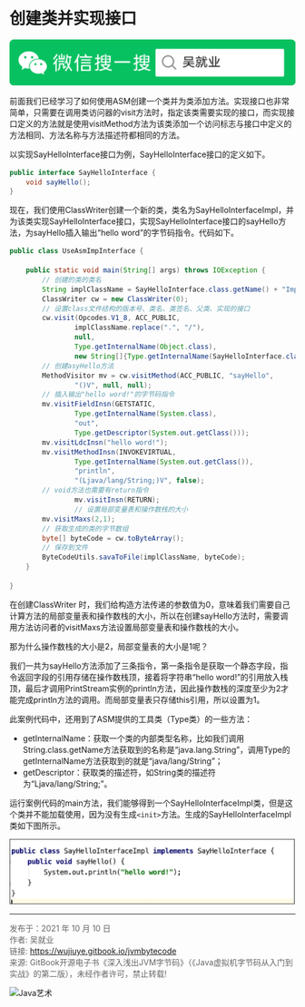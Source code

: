 # 创建类并实现接口

![Java艺术](../qrcode/javaskill_qrcode_01.png)

前面我们已经学习了如何使用ASM创建一个类并为类添加方法。实现接口也非常简单，只需要在调用类访问器的visit方法时，指定该类需要实现的接口，而实现接口定义的方法就是使用visitMethod方法为该类添加一个访问标志与接口中定义的方法相同、方法名称与方法描述符都相同的方法。

以实现SayHelloInterface接口为例，SayHelloInterface接口的定义如下。

```java
public interface SayHelloInterface {
    void sayHello();
}
```

现在，我们使用ClassWriter创建一个新的类，类名为SayHelloInterfaceImpl，并为该类实现SayHelloInterface接口，实现SayHelloInterface接口的sayHello方法，为sayHello插入输出“hello word”的字节码指令。代码如下。

```java
public class UseAsmImpInterface {

    public static void main(String[] args) throws IOException {
        // 创建的类的类名
        String implClassName = SayHelloInterface.class.getName() + "Impl";
        ClassWriter cw = new ClassWriter(0);
        // 设置class文件结构的版本号、类名、类签名、父类、实现的接口
        cw.visit(Opcodes.V1_8, ACC_PUBLIC,
                implClassName.replace(".", "/"),
                null,
                Type.getInternalName(Object.class),
                new String[]{Type.getInternalName(SayHelloInterface.class)});
        // 创建asyHello方法
        MethodVisitor mv = cw.visitMethod(ACC_PUBLIC, "sayHello",
                "()V", null, null);
        // 插入输出"hello word!"的字节码指令
        mv.visitFieldInsn(GETSTATIC,
                Type.getInternalName(System.class),
                "out",
                Type.getDescriptor(System.out.getClass()));
        mv.visitLdcInsn("hello word!");
        mv.visitMethodInsn(INVOKEVIRTUAL,
                Type.getInternalName(System.out.getClass()),
                "println",
                "(Ljava/lang/String;)V", false);
        // void方法也需要有return指令 
				mv.visitInsn(RETURN);
				// 设置局部变量表和操作数栈的大小
        mv.visitMaxs(2,1);
        // 获取生成的类的字节数组
        byte[] byteCode = cw.toByteArray();
        // 保存到文件
        ByteCodeUtils.savaToFile(implClassName, byteCode);
    }

}
```

在创建ClassWriter 时，我们给构造方法传递的参数值为0，意味着我们需要自己计算方法的局部变量表和操作数栈的大小，所以在创建sayHello方法时，需要调用方法访问者的visitMaxs方法设置局部变量表和操作数栈的大小。

那为什么操作数栈的大小是2，局部变量表的大小是1呢？

我们一共为sayHello方法添加了三条指令，第一条指令是获取一个静态字段，指令返回字段的引用存储在操作数栈顶，接着将字符串“hello word!”的引用放入栈顶，最后才调用PrintStream实例的println方法，因此操作数栈的深度至少为2才能完成println方法的调用。而局部变量表只存储this引用，所以设置为1。

此案例代码中，还用到了ASM提供的工具类（Type类）的一些方法：

* getInternalName：获取一个类的内部类型名称，比如我们调用String.class.getName方法获取到的名称是“java.lang.String”，调用Type的getInternalName方法获取到的就是“java/lang/String”；
* getDescriptor：获取类的描述符，如String类的描述符为“Ljava/lang/String;”。

运行案例代码的main方法，我们能够得到一个SayHelloInterfaceImpl类，但是这个类并不能加载使用，因为没有生成`<init>`方法。生成的SayHelloInterfaceImpl类如下图所示。

![image-20211010161231853](images/chapter05-06-04.png) 

---

<font color= #666666>发布于：2021 年 10 月 10 日</font><br><font color= #666666>作者: 吴就业</font><br><font color= #666666>链接: https://wujiuye.gitbook.io/jvmbytecode</font><br><font color= #666666>来源: GitBook开源电子书《深入浅出JVM字节码》（《Java虚拟机字节码从入门到实战》的第二版），未经作者许可，禁止转载!</font><br>

![Java艺术](../qrcode/javaskill_qrcode_02.png)

